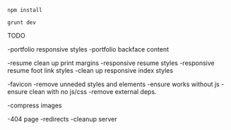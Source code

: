 
``npm install``

``grunt dev``


TODO

-portfolio responsive styles
-portfolio backface content

-resume clean up print margins
-responsive resume styles
-responsive resume foot link styles
-clean up responsive index styles

-favicon
-remove unneded styles and elements
-ensure works without js
-ensure clean with no js/css
-remove external deps.

-compress images

-404 page
-redirects
-cleanup server
